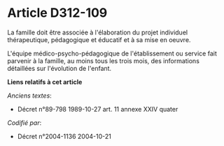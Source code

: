# Article D312-109

La famille doit être associée à l'élaboration du projet individuel thérapeutique, pédagogique et éducatif et à sa mise en
oeuvre.

L'équipe médico-psycho-pédagogique de l'établissement ou service fait parvenir à la famille, au moins tous les trois mois,
des informations détaillées sur l'évolution de l'enfant.

**Liens relatifs à cet article**

_Anciens textes_:

  - Décret n°89-798 1989-10-27 art. 11 annexe XXIV quater

_Codifié par_:

  - Décret n°2004-1136 2004-10-21
